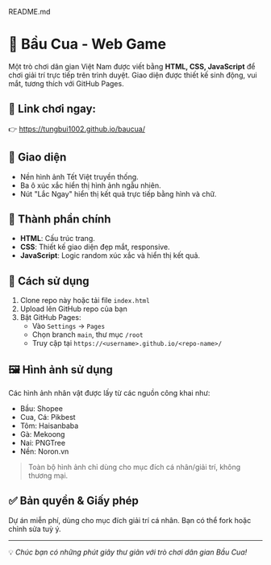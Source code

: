 README.md

# 🎲 Bầu Cua - Web Game

Một trò chơi dân gian Việt Nam được viết bằng **HTML, CSS, JavaScript** để chơi giải trí trực tiếp trên trình duyệt. Giao diện được thiết kế sinh động, vui mắt, tương thích với GitHub Pages.

## 🔗 Link chơi ngay:
👉 https://tungbui1002.github.io/baucua/

## 📸 Giao diện
- Nền hình ảnh Tết Việt truyền thống.
- Ba ô xúc xắc hiển thị hình ảnh ngẫu nhiên.
- Nút "Lắc Ngay" hiển thị kết quả trực tiếp bằng hình và chữ.

## 🧩 Thành phần chính
- **HTML**: Cấu trúc trang.
- **CSS**: Thiết kế giao diện đẹp mắt, responsive.
- **JavaScript**: Logic random xúc xắc và hiển thị kết quả.

## 🎯 Cách sử dụng
1. Clone repo này hoặc tải file `index.html`
2. Upload lên GitHub repo của bạn
3. Bật GitHub Pages:
   - Vào `Settings` → `Pages`
   - Chọn branch `main`, thư mục `/root`
   - Truy cập tại `https://<username>.github.io/<repo-name>/`

## 🖼 Hình ảnh sử dụng
Các hình ảnh nhân vật được lấy từ các nguồn công khai như:
- Bầu: Shopee
- Cua, Cá: Pikbest
- Tôm: Haisanbaba
- Gà: Mekoong
- Nai: PNGTree
- Nền: Noron.vn

> Toàn bộ hình ảnh chỉ dùng cho mục đích cá nhân/giải trí, không thương mại.

## ✅ Bản quyền & Giấy phép
Dự án miễn phí, dùng cho mục đích giải trí cá nhân. Bạn có thể fork hoặc chỉnh sửa tuỳ ý.

---

💡 *Chúc bạn có những phút giây thư giãn với trò chơi dân gian Bầu Cua!*
